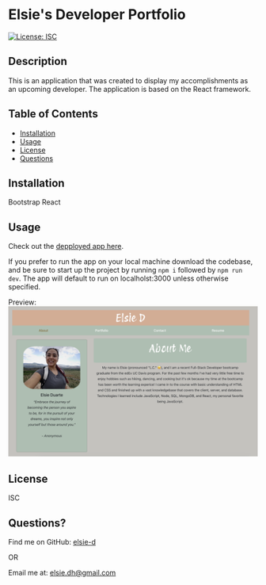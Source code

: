 # Elsie's Developer Portfolio 
[![License: ISC](https://img.shields.io/badge/License-ISC-blue.svg)](https://opensource.org/licenses/ISC)


    
## Description
This is an application that was created to display my accomplishments as an upcoming developer. The application is based on the React framework. 
            
## Table of Contents
            
- [Installation](#installation)
- [Usage](#usage)
- [License](#license)       
- [Questions](#questions)
            
## Installation
Bootstrap
React
            
            
## Usage
Check out the [depployed app here](https://elsie-portfolio.netlify.app/).

If you prefer to run the app on your local machine download the codebase, and be sure to start up the project by running `npm i` followed by `npm run dev`. The app will default to run on localholst:3000 unless otherwise specified. 

Preview:
![screenshot](./public/assets/Screenshot%202024-03-20%20at%209.32.32%20PM.png)



## License
ISC
            
            
## Questions?
Find me on GitHub: <a href="https://github.com/elsie-d" target="_blank">elsie-d</a>
            
OR
            
Email me at: <a href="mailto:elsie.dh@gmail.com" target="_blank">elsie.dh@gmail.com</a>